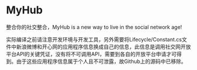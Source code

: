# MyHub
整合你的社交整合，MyHub is a new way to live in the social network age!

实际编译之前请注意开发环境与开发工具，另外需要将Lifecycle/Constant.cs文件中新浪微博和开心网的应用程序信息换成自己的信息，此信息是调用社交网开放平台API的关键凭证，没有将不可调用API，需要到各自的开放平台申请才可得到。由于这些应用程序信息属于个人且不可泄露，故Github上的源码中已移除。

